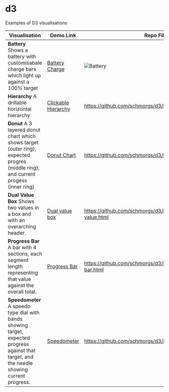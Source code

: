 # d3
Examples of D3 visualisations


| Visualisation | Demo Link | Repo File |
| --- | --- | --- |
| **Battery**  Shows a battery with customisabale charge bars which light up against a 100% target | [Battery Charge](http://www.clevertrevor.com/wiki/doku.php?id=battery_charge) | ![Battery](https://github.com/schmorgs/d3/images/battery.jpg) |
| **Hierarchy**  A drillable horizontal hierarchy  | [Clickable Hierarchy](http://www.clevertrevor.com/wiki/doku.php?id=drillable_hierarchy)| https://github.com/schmorgs/d3/blob/master/hierarchy.html | 
| **Donut**  A 3 layered donut chart which shows target (outer ring), expected progres (middle ring), and current progess (inner ring) | [Donut Chart](http://www.clevertrevor.com/wiki/doku.php?id=donut_chart) | https://github.com/schmorgs/d3/blob/master/donut.html | 
| **Dual Value Box**  Shows two values in a box and with an overarching header. | [Dual value box](http://www.clevertrevor.com/wiki/doku.php?id=dual_value_info_box) | https://github.com/schmorgs/d3/blob/master/dual-value.html |  
| **Progress Bar**  A bar with 4 sections, each segment length representing that value against the overall total. | [Progress Bar](http://www.clevertrevor.com/wiki/doku.php?id=progress_strip) | https://github.com/schmorgs/d3/blob/master/progress-bar.html | 
| **Speedometer**  A speedo type dial with bands showing target, expected progress against that target, and the needle showing current progress. | [Speedometer](http://www.clevertrevor.com/wiki/doku.php?id=speedo_dial) | https://github.com/schmorgs/d3/blob/master/speedo.html | 


